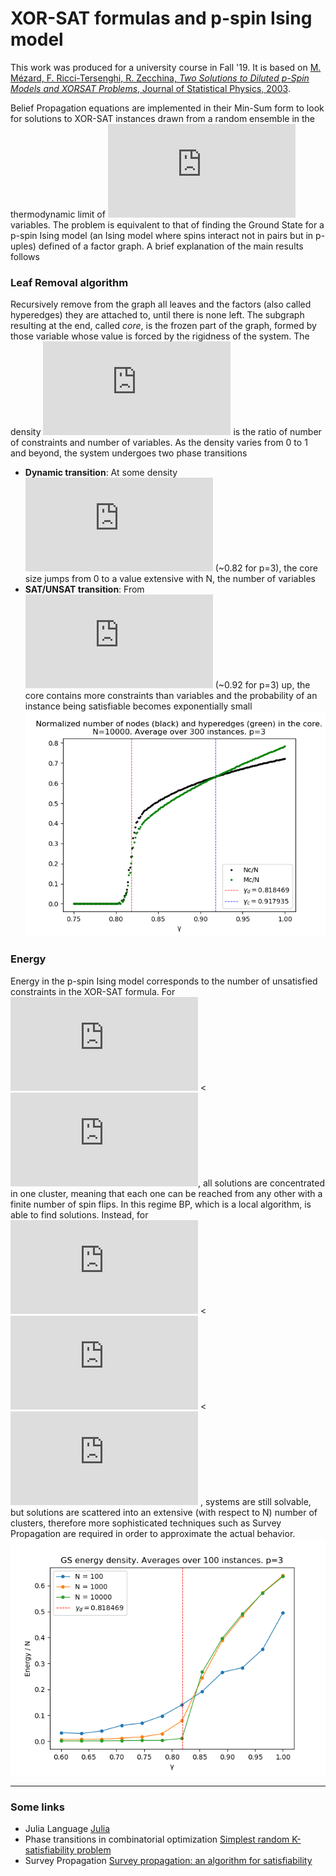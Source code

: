 # XOR-SAT formulas and p-spin Ising model
This work was produced for a university course in Fall '19. 
It is based on [M. Mézard, F. Ricci-Tersenghi, R. Zecchina, *Two Solutions to Diluted p-Spin Models
and XORSAT Problems*, Journal of Statistical Physics, 2003](http://chimera.roma1.infn.it/FEDERICO/Publications_files/2003_JSP_111_505.pdf).

Belief Propagation equations are implemented in their Min-Sum form to look for solutions to XOR-SAT instances drawn from a random ensemble in the thermodynamic limit of ![Ninf](https://latex.codecogs.com/gif.latex?N%5Crightarrow%20%5Cinfty) variables. 
The problem is equivalent to that of finding the Ground State for a p-spin Ising model (an Ising model where spins interact not in pairs but in p-uples) defined of a factor graph.
A brief explanation of the main results follows
### Leaf Removal algorithm
 Recursively remove from the graph all leaves and the factors (also called hyperedges) they are attached to, until there is none left. The subgraph resulting at the end, called *core*, is the frozen part of the graph, formed by those variable whose value is forced by the rigidness of the system.
 The density ![gamma](https://latex.codecogs.com/gif.latex?%5Cgamma) is the ratio of number of constraints and number of variables. As the density varies from 0 to 1 and beyond, the system undergoes two phase transitions
 - **Dynamic transition**: At some density ![gammad](https://latex.codecogs.com/gif.latex?%5Cgamma_d) (~0.82 for p=3), the core size jumps from 0 to a value extensive with N, the number of variables 
 - **SAT/UNSAT transition**: From ![gammac](https://latex.codecogs.com/gif.latex?%5Cgamma_c) (~0.92 for p=3) up,  the core contains more constraints than variables and the probability of an instance being satisfiable becomes exponentially small ![core](https://github.com/stecrotti/xorsat/blob/master/images/core.png?raw=true "Core")
 
 ### Energy
 Energy in the p-spin Ising model corresponds to the number of unsatisfied constraints in the XOR-SAT formula. For ![gamma](https://latex.codecogs.com/gif.latex?%5Cgamma)  < ![gammad](https://latex.codecogs.com/gif.latex?%5Cgamma_d), all solutions are concentrated in one cluster, meaning that each one can be reached from any other with a finite number of spin flips. In this regime BP, which is a local algorithm, is able to find solutions. Instead, for ![gammad](https://latex.codecogs.com/gif.latex?%5Cgamma_d) < ![gamma](https://latex.codecogs.com/gif.latex?%5Cgamma) < ![gammac](https://latex.codecogs.com/gif.latex?%5Cgamma_c) , systems are still solvable, but solutions are scattered into an extensive (with respect to N) number of clusters, therefore more sophisticated techniques such as Survey Propagation are required in order
to approximate the actual behavior.
![energy](https://github.com/stecrotti/xorsat/blob/master/images/energy_light.png?raw=true  "Energy")
 
 ------------
 ### Some links
 - Julia Language [Julia](https://julialang.org/)
- Phase transitions in combinatorial optimization [Simplest random K-satisfiability problem](https://arxiv.org/abs/cond-mat/0011181)
- Survey Propagation [Survey propagation: an algorithm for satisfiability](https://arxiv.org/abs/cs/0212002)


 
 

  
 


<!--stackedit_data:
eyJoaXN0b3J5IjpbLTE4MjAyNDIxODIsLTk4MjA2OTQ5MCw0Mz
Y5MjkyNjIsLTUxNzEwNjM2LC0xMTM1NTY3MjM1LC04MTc0NzM0
OTUsMTQ1Mzc1NTkyNCwxNTQzMzMxNjE0LDIxMjI3MDc5NzQsLT
EyNzAzMjExMjksLTE5MjM3NjE5NjAsMjcwNDM5NjM4LC00ODQ4
NjExMzksMTEyNDMzNDYzMSwtOTU1ODA1ODQxLC0yMDk2Nzg5Mj
IwLDEwNTk4OTI5NTAsMjA4MzY3NDkzLDEwMjU4NTU3MzVdfQ==

-->